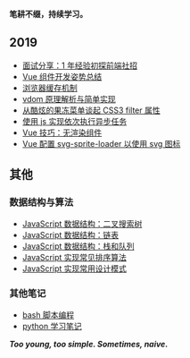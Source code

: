 **笔耕不缀，持续学习。**

## 2019

- [面试分享：1 年经验初探前端社招](https://github.com/justemit/coding-note/issues/38)
- [Vue 组件开发姿势总结](https://github.com/justemit/coding-note/issues/37)
- [浏览器缓存机制](https://github.com/justemit/coding-note/issues/31)
- [vdom 原理解析与简单实现](https://github.com/justemit/coding-note/issues/23)
- [从酷炫的果冻菜单谈起 CSS3 filter 属性](https://github.com/justemit/coding-note/issues/18)
- [使用 js 实现依次执行异步任务](https://github.com/justemit/coding-note/issues/14)
- [Vue 技巧：无渲染组件](https://github.com/justemit/coding-note/issues/22)
- [Vue 配置 svg-sprite-loader 以使用 svg 图标](https://github.com/justemit/coding-note/issues/2)

## 其他

### 数据结构与算法

- [JavaScript 数据结构：二叉搜索树](https://github.com/justemit/coding-note/issues/34)
- [JavaScript 数据结构：链表](https://github.com/justemit/coding-note/issues/33)
- [JavaScript 数据结构：栈和队列](https://github.com/justemit/coding-note/issues/32)
- [JavaScript 实现常见排序算法](https://github.com/justemit/coding-note/issues/30)
- [JavaScript 实现常用设计模式](https://github.com/justemit/coding-note/issues/36)

### 其他笔记

- [bash 脚本编程](./bash-script-programming/README.md)
- [python 学习笔记](./python-learning-note/README.md)

**_Too young, too simple. Sometimes, naive._**
